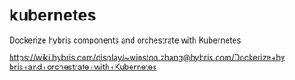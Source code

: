 # kubernetes

Dockerize hybris components and orchestrate with Kubernetes

https://wiki.hybris.com/display/~winston.zhang@hybris.com/Dockerize+hybris+and+orchestrate+with+Kubernetes
